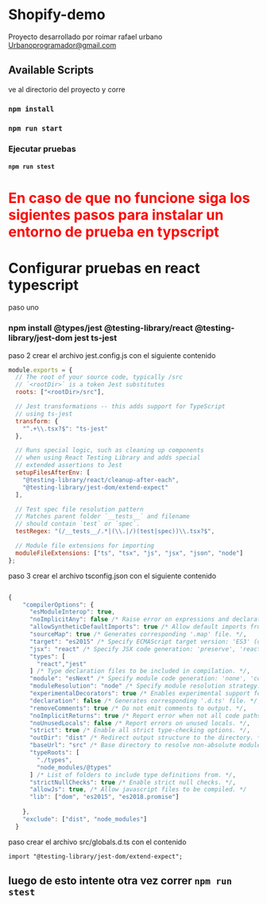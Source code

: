 # Shopify-demo

Proyecto desarrollado por roimar rafael urbano Urbanoprogramador@gmail.com

## Available Scripts

ve al directorio del proyecto y corre

### `npm install `

### `npm run start`



### Ejecutar pruebas 

#### `npm run stest `


<h1 style="color:red">En caso de que no funcione siga los sigientes pasos para instalar un entorno de prueba en typscript</h1>


# Configurar pruebas en react typescript

paso uno


### npm install @types/jest @testing-library/react @testing-library/jest-dom jest ts-jest

paso 2 crear el archivo jest.config.js con el siguiente contenido

``` JavaScript
module.exports = {
  // The root of your source code, typically /src
  // `<rootDir>` is a token Jest substitutes
  roots: ["<rootDir>/src"],

  // Jest transformations -- this adds support for TypeScript
  // using ts-jest
  transform: {
    "^.+\\.tsx?$": "ts-jest"
  },

  // Runs special logic, such as cleaning up components
  // when using React Testing Library and adds special
  // extended assertions to Jest
  setupFilesAfterEnv: [
    "@testing-library/react/cleanup-after-each",
    "@testing-library/jest-dom/extend-expect"
  ],

  // Test spec file resolution pattern
  // Matches parent folder `__tests__` and filename
  // should contain `test` or `spec`.
  testRegex: "(/__tests__/.*|(\\.|/)(test|spec))\\.tsx?$",

  // Module file extensions for importing
  moduleFileExtensions: ["ts", "tsx", "js", "jsx", "json", "node"]
};
```

paso 3 crear el archivo tsconfig.json con el siguiente contenido


```JavaScript

{
    "compilerOptions": {
      "esModuleInterop": true,
      "noImplicitAny": false /* Raise error on expressions and declarations with an implied 'any' type. */,
      "allowSyntheticDefaultImports": true /* Allow default imports from modules with no default export. This does not affect code emit, just typechecking. */,
      "sourceMap": true /* Generates corresponding '.map' file. */,
      "target": "es2015" /* Specify ECMAScript target version: 'ES3' (default), 'ES5', 'ES2015', 'ES2016', 'ES2017', 'ES2018', 'ES2019' or 'ESNEXT'. */,
      "jsx": "react" /* Specify JSX code generation: 'preserve', 'react-native', or 'react'. */,
      "types": [
        "react","jest"
      ] /* Type declaration files to be included in compilation. */,
      "module": "esNext" /* Specify module code generation: 'none', 'commonjs', 'amd', 'system', 'umd', 'es2015', or 'ESNext'. */,
      "moduleResolution": "node" /* Specify module resolution strategy: 'node' (Node.js) or 'classic' (TypeScript pre-1.6). */,
      "experimentalDecorators": true /* Enables experimental support for ES7 decorators. */,
      "declaration": false /* Generates corresponding '.d.ts' file. */,
      "removeComments": true /* Do not emit comments to output. */,
      "noImplicitReturns": true /* Report error when not all code paths in function return a value. */,
      "noUnusedLocals": false /* Report errors on unused locals. */,
      "strict": true /* Enable all strict type-checking options. */,
      "outDir": "dist" /* Redirect output structure to the directory. */,
      "baseUrl": "src" /* Base directory to resolve non-absolute module names. */,
      "typeRoots": [
        "./types",
        "node_modules/@types"
      ] /* List of folders to include type definitions from. */,
      "strictNullChecks": true /* Enable strict null checks. */,
      "allowJs": true, /* Allow javascript files to be compiled. */
      "lib": ["dom", "es2015", "es2018.promise"]
      
    },
    "exclude": ["dist", "node_modules"]
  }
  ```

  paso crear el archivo  src/globals.d.ts con el contenido 

  ```Ts
  import "@testing-library/jest-dom/extend-expect";

  ```

## luego de esto intente otra vez correr `npm run stest `
